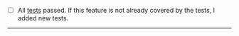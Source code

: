 - [ ] All [tests](https://github.com/attiasas/open-interactive-simulation-runner/actions/workflows/test.yml) passed. If this feature is not already covered by the tests, I added new
  tests.
-----